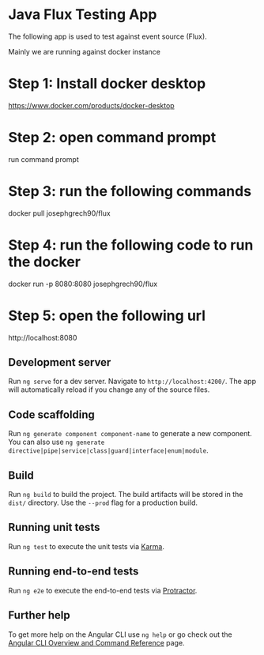 # Java Flux Testing App

The following app is used to test against event source (Flux).

Mainly we are running against docker instance

# Step 1: Install docker desktop
https://www.docker.com/products/docker-desktop

# Step 2: open command prompt
 run command prompt

# Step 3: run the following commands
docker pull josephgrech90/flux

# Step 4: run the following code to run the docker
docker run -p 8080:8080 josephgrech90/flux

# Step 5: open the following url
http://localhost:8080

## Development server

Run `ng serve` for a dev server. Navigate to `http://localhost:4200/`. The app will automatically reload if you change any of the source files.

## Code scaffolding

Run `ng generate component component-name` to generate a new component. You can also use `ng generate directive|pipe|service|class|guard|interface|enum|module`.

## Build

Run `ng build` to build the project. The build artifacts will be stored in the `dist/` directory. Use the `--prod` flag for a production build.

## Running unit tests

Run `ng test` to execute the unit tests via [Karma](https://karma-runner.github.io).

## Running end-to-end tests

Run `ng e2e` to execute the end-to-end tests via [Protractor](http://www.protractortest.org/).

## Further help

To get more help on the Angular CLI use `ng help` or go check out the [Angular CLI Overview and Command Reference](https://angular.io/cli) page.
